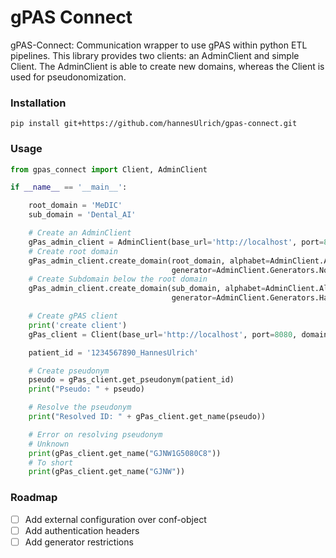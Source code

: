 
# gPAS Connect
gPAS-Connect: Communication wrapper to use gPAS within python ETL pipelines. This library provides two clients: an AdminClient and simple Client. 
The AdminClient is able to create new domains, whereas the Client is used for pseudonomization.


### Installation 

```shell
pip install git+https://github.com/hannesUlrich/gpas-connect.git
```

### Usage

```python
from gpas_connect import Client, AdminClient

if __name__ == '__main__':

    root_domain = 'MeDIC'
    sub_domain = 'Dental_AI'

    # Create an AdminClient
    gPas_admin_client = AdminClient(base_url='http://localhost', port=8080)
    # Create root domain
    gPas_admin_client.create_domain(root_domain, alphabet=AdminClient.Alphabets.Symbol31,
                                    generator=AdminClient.Generators.NoCheckDigits)
    # Create Subdomain below the root domain
    gPas_admin_client.create_domain(sub_domain, alphabet=AdminClient.Alphabets.Symbol32,
                                    generator=AdminClient.Generators.HammingCode, parent_domain=root_domain)

    # Create gPAS client
    print('create client')
    gPas_client = Client(base_url='http://localhost', port=8080, domain=sub_domain)

    patient_id = '1234567890_HannesUlrich'

    # Create pseudonym
    pseudo = gPas_client.get_pseudonym(patient_id)
    print("Pseudo: " + pseudo)

    # Resolve the pseudonym
    print("Resolved ID: " + gPas_client.get_name(pseudo))

    # Error on resolving pseudonym
    # Unknown
    print(gPas_client.get_name("GJNW1G5080C8"))
    # To short
    print(gPas_client.get_name("GJNW"))
```

### Roadmap
- [ ] Add external configuration over conf-object 
- [ ] Add authentication headers
- [ ] Add generator restrictions

